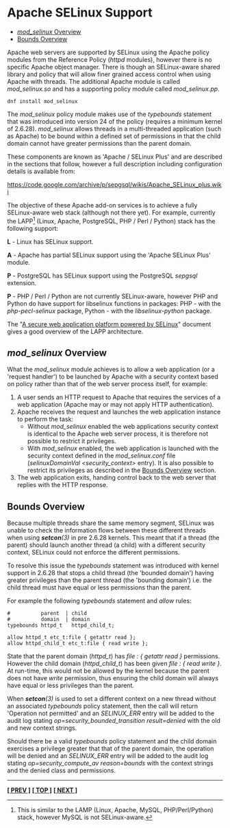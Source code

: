 # Apache SELinux Support

- [*mod_selinux* Overview](#mod_selinux-overview)
- [Bounds Overview](#bounds-overview)

Apache web servers are supported by SELinux using the Apache policy
modules from the Reference Policy (*httpd* modules), however there is no
specific Apache object manager. There is though an SELinux-aware shared
library and policy that will allow finer grained access control when
using Apache with threads. The additional Apache module is called
*mod_selinux.so* and has a supporting policy module called *mod_selinux.pp*.

```
dnf install mod_selinux
```

The *mod_selinux* policy module makes use of the *typebounds* statement that
was introduced into version 24 of the policy (requires a minimum kernel of
2.6.28). *mod_selinux* allows threads in a multi-threaded application (such
as Apache) to be bound within a defined set of permissions in that the
child domain cannot have greater permissions than the parent domain.

These components are known as 'Apache / SELinux Plus' and are described
in the sections that follow, however a full description including
configuration details is available from:

<https://code.google.com/archive/p/sepgsql/wikis/Apache_SELinux_plus.wiki>

The objective of these Apache add-on services is to achieve a fully
SELinux-aware web stack (although not there yet). For example, currently
the LAPP[^fn_as_1] (Linux, Apache, PostgreSQL, PHP / Perl / Python)
stack has the following support:

**L** - Linux has SELinux support.

**A** - Apache has partial SELinux support using the 'Apache SELinux Plus' module.

**P** - PostgreSQL has SELinux support using the PostgreSQL *sepgsql* extension.

**P** - PHP / Perl / Python are not currently SELinux-aware, however PHP
and Python do have support for libselinux functions in packages: PHP - with
the *php-pecl-selinux* package, Python - with the *libselinux-python* package.

The "[A secure web application platform powered by SELinux](https://raw.githubusercontent.com/kaigai/slides/master/20090120_LCA2009_LAPP_SELINUX.pdf)"
document gives a good overview of the LAPP architecture.

## *mod_selinux* Overview

What the *mod_selinux* module achieves is to allow a web application
(or a 'request handler') to be launched by Apache with a security
context based on policy rather than that of the web server process
itself, for example:

1. A user sends an HTTP request to Apache that requires the services of
   a web application (Apache may or may not apply HTTP authentication).
2. Apache receives the request and launches the web application
   instance to perform the task:
   - Without *mod_selinux* enabled the web applications security context
     is identical to the Apache web server process, it is therefore not
     possible to restrict it privileges.
   - With *mod_selinux* enabled, the web application is launched with
     the security context defined in the *mod_selinux.conf* file
     (*selinuxDomainVal \<security_context\>* entry). It is also
     possible to restrict its privileges as described in the
     [Bounds Overview](#bounds-overview) section.
3. The web application exits, handing control back to the web server
   that replies with the HTTP response.

## Bounds Overview

Because multiple threads share the same memory segment, SELinux was
unable to check the information flows between these different threads
when using ***setcon**(3)* in pre 2.6.28 kernels. This meant that if a
thread (the parent) should launch another thread (a child) with a
different security context, SELinux could not enforce the different
permissions.

To resolve this issue the *typebounds* statement was introduced with
kernel support in 2.6.28 that stops a child thread (the 'bounded domain')
having greater privileges than the parent thread (the 'bounding domain')
i.e. the child thread must have equal or less permissions than the parent.

For example the following *typebounds* statement and *allow* rules:

```
#          parent  | child
#          domain  | domain
typebounds httpd_t   httpd_child_t;

allow httpd_t etc_t:file { getattr read };
allow httpd_child_t etc_t:file { read write };
```

State that the parent domain (*httpd_t*) has *file : { getattr read }*
permissions. However the child domain (*httpd_child_t*) has been given
*file : { read write }*. At run-time, this would not be allowed by the
kernel because the parent does not have *write* permission, thus
ensuring the child domain will always have equal or less privileges than
the parent.

When ***setcon**(3)* is used to set a different context on a new thread
without an associated *typebounds* policy statement, then the call will
return 'Operation not permitted' and an *SELINUX_ERR* entry will be added
to the audit log stating *op=security_bounded_transition result=denied*
with the old and new context strings.

Should there be a valid *typebounds* policy statement and the child
domain exercises a privilege greater that that of the parent domain, the
operation will be denied and an *SELINUX_ERR* entry will be added to
the audit log stating *op=security_compute_av reason=bounds* with
the context strings and the denied class and permissions.

[^fn_as_1]: This is similar to the LAMP (Linux, Apache, MySQL, PHP/Perl/Python)
stack, however MySQL is not SELinux-aware.

<!-- %CUTHERE% -->

---
**[[ PREV ]](postgresql.md)** **[[ TOP ]](#)** **[[ NEXT ]](configuration_files.md)**
